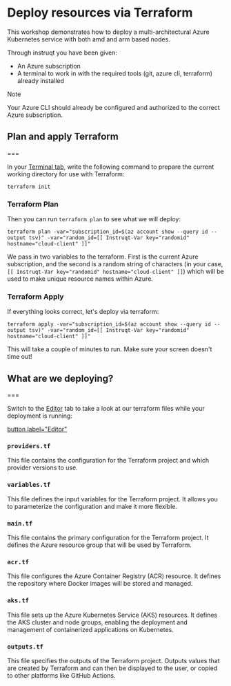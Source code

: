 # Deploy resources via Terraform

This workshop demonstrates how to deploy a multi-architectural Azure Kubernetes service with both amd and arm based nodes.

Through instruqt you have been given:

- An Azure subscription
- A terminal to work in with the required tools (git, azure cli, terraform) already installed

> [!NOTE]
> Your Azure CLI should already be configured and authorized to the correct Azure subscription.

## Plan and apply Terraform
===

In your [Terminal tab](tab-0), write the following command to prepare the current working directory for use with Terraform:

```bash,run
terraform init
```

### Terraform Plan

Then you can run `terraform plan` to see what we will deploy:

```bash,run
terraform plan -var="subscription_id=$(az account show --query id --output tsv)" -var="random_id=[[ Instruqt-Var key="randomid" hostname="cloud-client" ]]"
```

We pass in two variables to the terraform. First is the current Azure subscription, and the second is a random string of characters (in your case, `[[ Instruqt-Var key="randomid" hostname="cloud-client" ]]`) which will be used to make unique resource names within Azure.

### Terraform Apply

If everything looks correct, let's deploy via terraform:

```bash,run
terraform apply -var="subscription_id=$(az account show --query id --output tsv)" -var="random_id=[[ Instruqt-Var key="randomid" hostname="cloud-client" ]]"
```

This will take a couple of minutes to run. Make sure your screen doesn't time out!

## What are we deploying?
===

Switch to the [Editor](tab-1) tab to take a look at our terraform files while your deployment is running:

[button label="Editor"](tab-1)

### `providers.tf`

This file contains the configuration for the Terraform project and which provider versions to use.

### `variables.tf`

This file defines the input variables for the Terraform project. It allows you to parameterize the configuration and make it more flexible.

### `main.tf`

This file contains the primary configuration for the Terraform project. It defines the Azure resource group that will be used by Terraform.

### `acr.tf`

This file configures the Azure Container Registry (ACR) resource. It defines the repository where Docker images will be stored and managed.

### `aks.tf`

This file sets up the Azure Kubernetes Service (AKS) resources. It defines the AKS cluster and node groups, enabling the deployment and management of containerized applications on Kubernetes.

### `outputs.tf`

This file specifies the outputs of the Terraform project. Outputs values that are created by Terraform and can then be displayed to the user, or copied to other platforms like GitHub Actions.